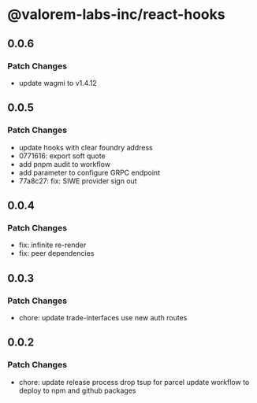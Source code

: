 # @valorem-labs-inc/react-hooks

## 0.0.6

### Patch Changes

- update wagmi to v1.4.12

## 0.0.5

### Patch Changes

- update hooks with clear foundry address
- 0771616: export soft quote
- add pnpm audit to workflow
- add parameter to configure GRPC endpoint
- 77a8c27: fix: SIWE provider sign out

## 0.0.4

### Patch Changes

- fix: infinite re-render
- fix: peer dependencies

## 0.0.3

### Patch Changes

- chore: update trade-interfaces
  use new auth routes

## 0.0.2

### Patch Changes

- chore: update release process
  drop tsup for parcel
  update workflow to deploy to npm and github packages
